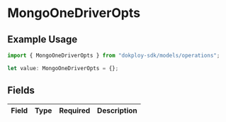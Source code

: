 # MongoOneDriverOpts

## Example Usage

```typescript
import { MongoOneDriverOpts } from "dokploy-sdk/models/operations";

let value: MongoOneDriverOpts = {};
```

## Fields

| Field       | Type        | Required    | Description |
| ----------- | ----------- | ----------- | ----------- |